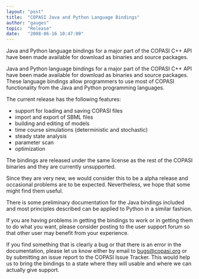 ```yaml
---
layout: "post"
title:  "COPASI Java and Python Language Bindings"
author: "gauges"
topic:  "Release"
date:   "2008-06-16 10:47:00"
---
```


Java and Python language bindings for a major part of the COPASI C++
API have been made available for download as binaries and source
packages. 

Java and Python language bindings for a major part of the COPASI C++
API  have been made available for download as binaries and source
packages. These language bindings allow programmers to use most of
COPASI functionality from the Java and Python programming languages. 

The current release has the following features:

* support for loading and saving COPASI files
* import and export of SBML files
* building and editing of models
* time course simulations (deterministic and stochastic)
* steady state analysis
* parameter scan
* optimization

The bindings are released under the same license as the rest of the
COPASI binaries and they are currently unsupported. 

Since they are very new, we would consider this to be a alpha release
and occasional problems are to be expected. Nevertheless, we hope that
some might find them useful. 

There is some preliminary documentation for the Java bindings included
and most principles described can be applied to Python in a similar
fashion. 

If you are having problems in getting the bindings to work or in
getting them to do what you want, please consider posting to the user
support forum so that other user may benefit from your experience. 

If you find something that is clearly a bug or that there is an error
in the documentation, please let us know either by email to
bugs@copasi.org or by submitting an issue report to the COPASI Issue
Tracker. This would help us to bring the bindings to a state where
they will usable and where we can actually give support. 

